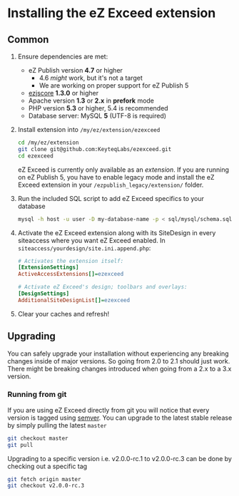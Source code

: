 Installing the eZ Exceed extension
==================================

## <a id="installing-common" href="#installing-common"></a> Common
1. Ensure dependencies are met:
    - eZ Publish version **4.7** or higher
        - 4.6 *might* work, but it's not a target
        - We are working on proper support for eZ Publish 5
    - [ezjscore](http://projects.ez.no/ezjscore "ezjscore at eZ Projects") **1.3.0** or higher
    - Apache version **1.3** or **2.x** in **prefork** mode
    - PHP version **5.3** or higher, 5.4 is recommended
    - Database server: MySQL **5** (UTF-8 is required)

2. Install extension into `/my/ez/extension/ezexceed`

    ```bash
    cd /my/ez/extension
    git clone git@github.com:KeyteqLabs/ezexceed.git
    cd ezexceed
    ```

    eZ Exceed is currently only available as an *extension*. If you are running on eZ Publish 5, you have to enable legacy mode and install the eZ Exceed extension in your `/ezpublish_legacy/extension/` folder.

3. Run the included SQL script to add eZ Exceed specifics to your database
    
    ```bash
    mysql -h host -u user -D my-database-name -p < sql/mysql/schema.sql
    ```

4. Activate the eZ Exceed extension along with its SiteDesign in every siteaccess where you want eZ Exceed enabled. In `siteaccess/yourdesign/site.ini.append.php`:

    ```ini
    # Activates the extension itself:
    [ExtensionSettings]
    ActiveAccessExtensions[]=ezexceed
    
    # Activate eZ Exceed's design; toolbars and overlays:
    [DesignSettings]
    AdditionalSiteDesignList[]=ezexceed
    ```

5. Clear your caches and refresh!

## <a id="installing-upgrading" href="#installing-upgrading"></a> Upgrading

You can safely upgrade your installation without experiencing any breaking changes inside of major versions.
So going from 2.0 to 2.1 should just work.
There might be breaking changes introduced when going from a 2.x to a 3.x version.

### Running from git

If you are using eZ Exceed directly from git you will notice that every version is tagged using [semver](http://semver.org/).
You can upgrade to the latest stable release by simply pulling the latest `master`

```bash
git checkout master
git pull
```

Upgrading to a specific version i.e. v2.0.0-rc.1 to v2.0.0-rc.3 can be done by checking out a specific tag

```bash
git fetch origin master
git checkout v2.0.0-rc.3
```
